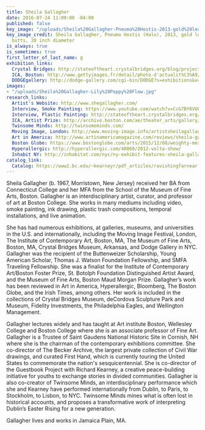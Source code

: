 ```yaml
---
title: Sheila Gallagher
date: 2016-07-24 11:09:00 -04:00
published: false
key_image: "/uploads/Sheila%20Gallagher-Pneuma%20Hostis-2013-gold%20leaf%20and%20cigarette%20butts-20%20inch%20diameter.jpg"
key_image_credit: Sheila Gallagher, Pneuma Hostis (Halo), 2013, gold leaf and cigarette
  butts, 20 inch diameter
is_always: true
is_sometimes: true
first_letter_of_last_name: g
exhibition_links:
  Crystal Bridges: http://stateoftheart.crystalbridges.org/blog/project/sheila-gallagher/
  ICA, Boston: http://www.gettyimages.fr/detail/photo-d'actualit%C3%A9/through-a-variety-of-media-including-fresh-flowers-photo-dactualit%C3%A9/159581538#through-a-variety-of-media-including-fresh-flowers-sheila-gallagher-picture-id159581538
  DODGEgallery: http://dodge-gallery.com/cgi-bin/DODGE?s=exhibitions&v=2013812851252295335635774136
images:
- "/uploads/Sheila%20Gallagher-Lily%20Poppy%20Flow.jpg"
research_links:
  Artist's Website: http://www.shegallagher.com/
  Interview, Smoke Painting: https://www.youtube.com/watch?v=CcG7BY6VU08
  Interview, Plastic Painting: http://stateoftheart.crystalbridges.org/blog/project/sheila-gallagher-painting-in-plastic/
  ICA, Artist Prize: http://archive.boston.com/ae/theater_arts/gallery/foster_online/
  Twinsome Minds: http://twinsomeminds.com/
  Moving Image, London: http://www.moving-image.info/artistsheilagallagher/
  Art in America: http://www.artinamericamagazine.com/reviews/sheila-gallagher/
  Boston Globe: https://www.bostonglobe.com/arts/2015/12/08/weighty-messages-clad-exuberant-gestures-jewett/JkJ0Aro6cHVmmVWZzAsX2M/story.html
  Hyperallergic: http://hyperallergic.com/48068/2012-volta-show/
  Inhabit NY: http://inhabitat.com/nyc/ny-exhibit-features-sheila-gallaghers-beautiful-recycled-art-created-from-found-familial-objects/
catalog_link:
  Catalog: https://www2.bc.edu/~kearneyr/pdf_articles/ravishingfarnear.pdf
---
```


Sheila Gallagher (b. 1967, Morristown, New Jersey) received her BA from Connecticut College and her MFA from the School of the Museum of Fine Arts, Boston. Gallagher is an interdisciplinary artist, curator, and professor of art at Boston College. She works in many mediums including video, smoke painting, ink drawing, plastic trash compositions, temporal installations, and live animation.  

She has had numerous exhibitions, at galleries, museums, and universities in the U.S. and internationally, including the Moving Image Festival, London, The Institute of Contemporary Art, Boston, MA, The Museum of Fine Arts, Boston, MA, Crystal Bridges Museum, Arkansas, and Dodge Gallery in NYC. Gallagher was the recipient of the Buttenweizer Scholarship, Young American Scholar, Thomas J. Watson Foundation Fellowship, and SMFA Traveling Fellowship. She was a finalist for the Institute of Contemporary Art/Boston Foster Prize, St. Botolph Foundation Distinguished Artist Award, and the Museum of Fine Arts, Boston Maud Morgan Prize. Gallagher’s work has been reviewed in Art in America, Hyperallergic, Bloomberg, The Boston Globe, and the Irish Times, among others. Her work is included in the collections of Crystal Bridges Museum, deCordova Sculpture Park and Museum, Fidelity Investments, the Philadelphia Eagles, and Wellington Management.  
 
Gallagher lectures widely and has taught at Art institute Boston, Wellesley College and Boston College where she is an associate professor of Fine Art. Gallagher is a Trustee of Saint Gaudens National Historic Site in Cornish, NH where she is the chairman of the contemporary exhibitions committee. She co-director of The Becker Archive, the largest private collection of Civil War drawings, and curated First Hand, which is currently touring the United States to commemorate the nation's sesquicentennial. She is co-director of the Guestbook Project with Richard Kearney, a creative peace-building initiative for youths to exchange stories in divided communities. Gallagher is also co-creator of Twinsome Minds, an interdisciplinary performance which she and Kearney have performed internationally from Dublin, to Paris, to Stockholm, to Lisbon, to NYC. Twinsome Minds mines what is often lost in historical accounts, and proposes a transformative work of interpreting Dublin’s Easter Rising for a new generation.  

Gallagher lives and works in Jamaica Plain, MA.

